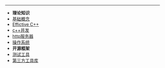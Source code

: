 <hr style="margin: 5px 0;">

- **理论知识**
- [基础概念](./theory/README.md) 
- [Effictive C++](effective/README.md)
- [c++并发](./CppConcurrency/README.md)
- [http服务器](./http/README.md)
- [操作系统](operateSystem/README.md)
- **开源框架**
- [测试工具](./testTools/README.md)
- [第三方工具库](ThirdLib/README.md)